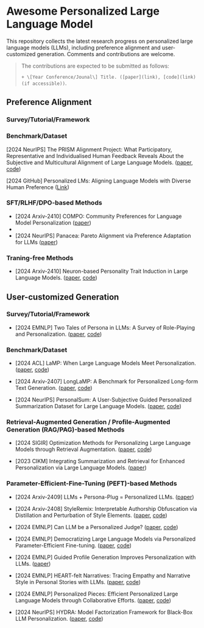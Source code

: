 # Awesome Personalized Large Language Model
This repository collects the latest research progress on personalized large language models (LLMs), including preference alignment and user-customized generation. Comments and contributions are welcome.

> The contributions are expected to be submitted as follows:
> 
> `+ \[Year Conference/Jounal\] Title. ([paper](link), [code](link) (if accessible))`.

## Preference Alignment



### Survey/Tutorial/Framework



### Benchmark/Dataset

\[2024 NeurIPS\] The PRISM Alignment Project: What Participatory, Representative and Individualised Human Feedback Reveals About the Subjective and Multicultural Alignment of Large Language Models. ([paper](https://arxiv.org/pdf/2404.16019), [code](https://hannahkirk.github.io/prism-alignment/))

\[2024 GitHub\] Personalized LMs: Aligning Language Models with Diverse Human Preference ([Link](https://github.com/allenai/compred))

### SFT/RLHF/DPO-based Methods

+ \[2024 Arxiv-2410\] COMPO: Community Preferences for Language Model Personalization ([paper](https://arxiv.org/pdf/2410.16027))
+ 
+ \[2024 NeurIPS\] Panacea: Pareto Alignment via Preference Adaptation for LLMs ([paper](https://arxiv.org/pdf/2402.02030))

### Traning-free Methods

+ \[2024 Arxiv-2410\] Neuron-based Personality Trait Induction in Large Language Models. ([paper](https://arxiv.org/pdf/2410.12327), [code](https://github.com/RUCAIBox/NPTI))

## User-customized Generation

### Survey/Tutorial/Framework

+ \[2024 EMNLP\] Two Tales of Persona in LLMs: A Survey of Role-Playing and Personalization. ([paper](https://arxiv.org/pdf/2406.01171), [code](https://github.com/MiuLab/PersonaLLM-Survey))

  

### Benchmark/Dataset

+ \[2024 ACL\] LaMP: When Large Language Models Meet Personalization. ([paper](https://aclanthology.org/2024.acl-long.399.pdf), [code](https://lamp-benchmark.github.io/))

+ \[2024 Arxiv-2407\] LongLaMP: A Benchmark for Personalized Long-form Text Generation. ([paper](https://arxiv.org/pdf/2407.11016), [code](https://longlamp-benchmark.github.io/papers))

+ \[2024 NeurIPS\] PersonalSum: A User-Subjective Guided Personalized Summarization Dataset for Large Language Models. ([paper](https://arxiv.org/pdf/2410.03905), [code](https://github.com/SmartmediaAI/PersonalSum))


### Retrieval-Augmented Generation / Profile-Augmented Generation (RAG/PAG)-based Methods

+ \[2024 SIGIR\] Optimization Methods for Personalizing Large Language Models through Retrieval Augmentation. ([paper](https://dlnext.acm.org/doi/pdf/10.1145/3626772.3657783), [code](https://dlnext.acm.org/doi/pdf/10.1145/3626772.3657783))

+ \[2023 CIKM\] Integrating Summarization and Retrieval for Enhanced Personalization via Large Language Models. ([paper](https://arxiv.org/pdf/2310.20081))


### Parameter-Efficient-Fine-Tuning (PEFT)-based Methods

+ \[2024 Arxiv-2409\] LLMs + Persona-Plug = Personalized LLMs. ([paper](https://arxiv.org/pdf/2409.11901))

+ \[2024 Arxiv-2408\] StyleRemix: Interpretable Authorship Obfuscation via Distillation and Perturbation of Style Elements. ([paper](https://arxiv.org/pdf/2408.15666), [code](https://github.com/jfisher52/StyleRemix))

+ \[2024 EMNLP\] Can LLM be a Personalized Judge? ([paper]([link](https://arxiv.org/pdf/2406.11657)), [code]([link](https://github.com/dong-river/Personalized-Judge)))

+ \[2024 EMNLP\] Democratizing Large Language Models via Personalized Parameter-Efficient Fine-tuning. ([paper](https://arxiv.org/pdf/2402.04401), [code](https://github.com/TamSiuhin/OPPU))
 
+ \[2024 EMNLP\] Guided Profile Generation Improves Personalization with LLMs. ([paper](https://arxiv.org/pdf/2409.13093))

+ \[2024 EMNLP\] HEART-felt Narratives: Tracing Empathy and Narrative Style in Personal Stories with LLMs. ([paper](https://arxiv.org/pdf/2405.17633), [code](https://github.com/mitmedialab/heartfelt-narratives-emnlp))

+ \[2024 EMNLP\] Personalized Pieces: Efficient Personalized Large Language Models through Collaborative Efforts. ([paper](https://arxiv.org/pdf/2406.10471), [code](https://github.com/TamSiuhin/Per-Pcs))

+ \[2024 NeurIPS\] HYDRA: Model Factorization Framework for Black-Box LLM Personalization. ([paper](https://arxiv.org/pdf/2406.02888v1), [code](https://arxiv.org/pdf/2406.02888v1))



